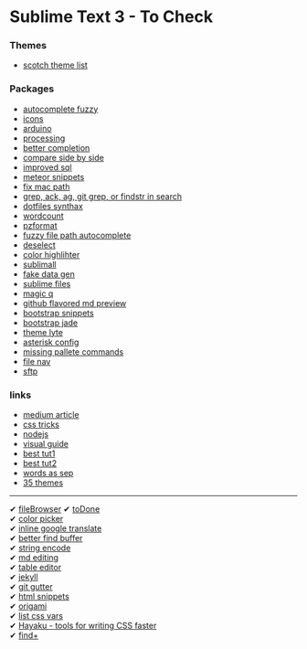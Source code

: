 Sublime Text 3 - To Check
==================================

### Themes
- [scotch theme list](http://scotch.io/bar-talk/the-best-sublime-text-3-themes-of-2014)

### Packages
- [autocomplete fuzzy](https://packagecontrol.io/packages/AutocompletionFuzzy)
- [icons](https://packagecontrol.io/packages/Icon%20Fonts)
- [arduino](https://packagecontrol.io/packages/Arduino-like%20IDE)
- [processing](https://packagecontrol.io/packages/Processing)
- [better completion](https://packagecontrol.io/packages/Better%20Completion)
- [compare side by side](https://sublime.wbond.net/packages/Compare%20Side-By-Side)
- [improved sql](https://sublime.wbond.net/packages/ImprovedSQL)
- [meteor snippets](https://sublime.wbond.net/packages/Meteor%20Snippets)
- [fix mac path](https://sublime.wbond.net/packages/Fix%20Mac%20Path)
- [grep, ack, ag, git grep, or findstr in search](https://sublime.wbond.net/packages/Search%20in%20Project)
- [dotfiles synthax](https://sublime.wbond.net/packages/Dotfiles%20Syntax%20Highlighting)
- [wordcount](https://sublime.wbond.net/packages/WordCount)
- [pzformat](https://sublime.wbond.net/packages/PzFormat)
- [fuzzy file path autocomplete](https://sublime.wbond.net/packages/FuzzyFilePath)
- [deselect](https://sublime.wbond.net/packages/Deselect)
- [color highlihter](https://sublime.wbond.net/packages/Color%20Highlighter)
- [sublimall](https://sublime.wbond.net/packages/Sublimall)
- [fake data gen](https://sublime.wbond.net/packages/FakeDataGenerator)
- [sublime files](https://sublime.wbond.net/packages/Sublime%20Files)
- [magic q](https://sublime.wbond.net/packages/MagiclessQuotes)
- [github flavored md preview](https://sublime.wbond.net/packages/GitHub%20Flavored%20Markdown%20Preview)
- [bootstrap snippets](https://sublime.wbond.net/packages/Twitter%20Bootstrap%20Snippets)
- [bootstrap jade](https://github.com/rs459/bootstrap3-jade-sublime-plugin)
- [theme lyte](https://sublime.wbond.net/packages/Theme%20-%20Lyte)
- [asterisk config](https://sublime.wbond.net/packages/Asterisk%20Config)
- [missing pallete commands](https://sublime.wbond.net/packages/Missing%20Palette%20Commands)
- [file nav](https://sublime.wbond.net/packages/File%20Navigator)
- [sftp](http://www.brentmountford.com/tutorials/sublime-text-2-sftp-setup-usage/)

### links

- [medium article](https://medium.com/design-notes/a-designers-sublime-text-setup-e3963f8d79da)
- [css tricks](http://css-tricks.com/sublime-text-front-end-developers/)
- [nodejs](http://scottksmith.com/blog/2014/09/29/3-essential-sublime-text-plugins-for-node-and-javascript-developers/)
- [visual guide](http://webdesign.tutsplus.com/articles/simple-visual-enhancements-for-better-coding-in-sublime-text--webdesign-18052)
- [best tut1](http://scotch.io/bar-talk/best-of-sublime-text-3-features-plugins-and-settings)
- [best tut2](http://scotch.io/series/the-complete-visual-guide-to-sublime-text-3)
- [words as sep](http://stackoverflow.com/questions/15906097/use-upper-case-as-word-separator-in-sublime-text-2/18395287#18395287)
- [35 themes](http://designbeep.com/2014/06/10/35-cool-sublime-text-themes/)

***

✔ [fileBrowser](https://packagecontrol.io/packages/FileBrowser)
✔ [toDone](https://sublime.wbond.net/packages/ToDone) <br>
✔ [color picker](https://github.com/weslly/ColorPicker)<br/>
✔ [inline google translate](https://sublime.wbond.net/packages/Inline%20Google%20Translate)<br/>
✔ [better find buffer](https://sublime.wbond.net/packages/BetterFindBuffer)<br/>
✔ [string encode](https://sublime.wbond.net/packages/StringEncode)<br/>
✔ [md editing](https://sublime.wbond.net/packages/MarkdownEditing)<br/>
✔ [table editor](https://sublime.wbond.net/packages/Table%20Editor)<br/>
✔ [jekyll](https://sublime.wbond.net/packages/Jekyll)<br/>
✔ [git gutter](https://sublime.wbond.net/packages/GitGutter)<br/>
✔ [html snippets](https://sublime.wbond.net/packages/HTML%20Snippets)<br/>
✔ [origami](https://sublime.wbond.net/packages/Origami)<br/>
✔ [list css vars](https://sublime.wbond.net/packages/List%20stylesheet%20variables)<br/>
✔ [Hayaku - tools for writing CSS faster](https://sublime.wbond.net/packages/Hayaku%20-%20tools%20for%20writing%20CSS%20faster)<br/>
✔ [find+](https://sublime.wbond.net/packages/Find%2B%2B)<br/>
